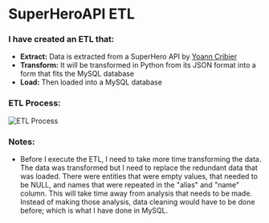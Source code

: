 # SuperHeroAPI ETL

### I have created an ETL that:
* **Extract:** Data is extracted from a SuperHero API by [Yoann Cribier](https://akabab.github.io/superhero-api/api/ "SuperHero API")
* **Transform:** It will be transformed in Python from its JSON format into a form that fits the MySQL database
* **Load:** Then loaded into a MySQL database

### ETL Process:
![ETL Process](https://user-images.githubusercontent.com/97479656/207793761-9c3a6101-0d2e-4119-a10f-30d89853c562.png)

### Notes:
* Before I execute the ETL, I need to take more time transforming the data. The data was transformed but I need to replace the redundant data that was loaded. There were entities that were empty values, that needed to be NULL, and names that were repeated in the "alias" and "name" column. This will take time away from analysis that needs to be made. Instead of making those analysis, data cleaning would have to be done before; which is what I have done in MySQL.
